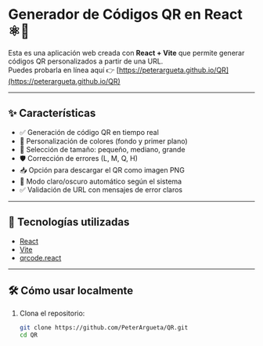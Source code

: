 # Generador de Códigos QR en React ⚛️📱

Esta es una aplicación web creada con **React + Vite** que permite generar códigos QR personalizados a partir de una URL.  
Puedes probarla en línea aquí 👉 [https://peterargueta.github.io/QR](https://peterargueta.github.io/QR)

---

## ✨ Características

- ✅ Generación de código QR en tiempo real
- 🎨 Personalización de colores (fondo y primer plano)
- 📐 Selección de tamaño: pequeño, mediano, grande
- 🛡️ Corrección de errores (L, M, Q, H)
- 📥 Opción para descargar el QR como imagen PNG
- 🌙 Modo claro/oscuro automático según el sistema
- ✅ Validación de URL con mensajes de error claros

---

## 🚀 Tecnologías utilizadas

- [React](https://reactjs.org/)
- [Vite](https://vitejs.dev/)
- [qrcode.react](https://github.com/zpao/qrcode.react)

---

## 🛠️ Cómo usar localmente

1. Clona el repositorio:
   ```bash
   git clone https://github.com/PeterArgueta/QR.git
   cd QR
